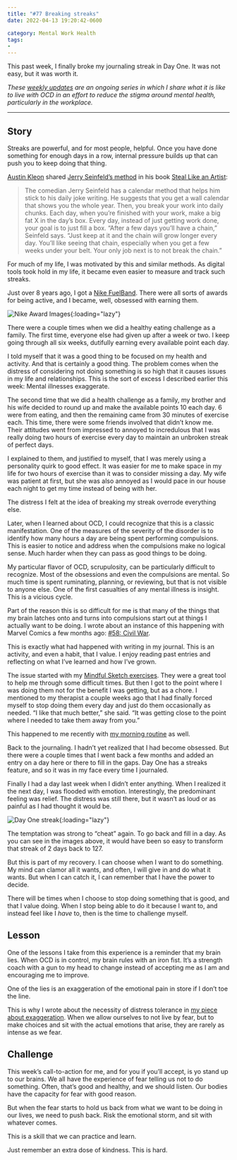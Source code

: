 ```yaml
---
title: "#77 Breaking streaks"
date: 2022-04-13 19:20:42-0600

category: Mental Work Health
tags:
- 
---
```


This past week, I finally broke my journaling streak in Day One. It was not easy, but it was worth it.

_These [weekly updates](https://bennorris.org/tags/weekly-update/) are an ongoing series in which I share what it is like to live with OCD in an effort to reduce the stigma around mental health, particularly in the workplace._

***


## Story

Streaks are powerful, and for most people, helpful. Once you have done something for enough days in a row, internal pressure builds up that can push you to keep doing that thing.

[Austin Kleon](https://austinkleon.com) shared [Jerry Seinfeld’s method](https://lifehacker.com/jerry-seinfelds-productivity-secret-281626) in his book [Steal Like an Artist](https://austinkleon.com/steal/):

> The comedian Jerry Seinfeld has a calendar method that helps him stick to his daily joke writing. He suggests that you get a wall calendar that shows you the whole year. Then, you break your work into daily chunks. Each day, when you’re finished with your work, make a big fat X in the day’s box. Every day, instead of just getting work done, your goal is to just fill a box. “After a few days you’ll have a chain,” Seinfeld says. “Just keep at it and the chain will grow longer every day. You’ll like seeing that chain, especially when you get a few weeks under your belt. Your only job next is to not break the chain.”

For much of my life, I was motivated by this and similar methods. As digital tools took hold in my life, it became even easier to measure and track such streaks.

Just over 8 years ago, I got a [Nike FuelBand](https://en.wikipedia.org/wiki/Nike%2B_FuelBand). There were all sorts of awards for being active, and I became, well, obsessed with earning them.

![Nike Award Images](https://media.bennorris.org/images/mentalworkhealth/posts/nike-award-images.jpg){:loading="lazy"}

There were a couple times when we did a healthy eating challenge as a family. The first time, everyone else had given up after a week or two. I keep going through all six weeks, dutifully earning every available point each day.

I told myself that it was a good thing to be focused on my health and activity. And that is certainly a good thing. The problem comes when the distress of considering not doing something is so high that it causes issues in my life and relationships. This is the sort of excess I described earlier this week: Mental illnesses exaggerate.

The second time that we did a health challenge as a family, my brother and his wife decided to round up and make the available points 10 each day. 6 were from eating, and then the remaining came from 30 minutes of exercise each. This time, there were some friends involved that didn’t know me. Their attitudes went from impressed to annoyed to incredulous that I was really doing two hours of exercise every day to maintain an unbroken streak of perfect days.

I explained to them, and justified to myself, that I was merely using a personality quirk to good effect. It was easier for me to make space in my life for two hours of exercise than it was to consider missing a day. My wife was patient at first, but she was also annoyed as I would pace in our house each night to get my time instead of being with her.

The distress I felt at the idea of breaking my streak overrode everything else.

Later, when I learned about OCD, I could recognize that this is a classic manifestation. One of the measures of the severity of the disorder is to identify how many hours a day are being spent performing compulsions. This is easier to notice and address when the compulsions make no logical sense. Much harder when they can pass as good things to be doing.

My particular flavor of OCD, scrupulosity, can be particularly difficult to recognize. Most of the obsessions and even the compulsions are mental. So much time is spent ruminating, planning, or reviewing, but that is not visible to anyone else. One of the first casualties of any mental illness is insight. This is a vicious cycle.

Part of the reason this is so difficult for me is that many of the things that my brain latches onto and turns into compulsions start out at things I actually want to be doing. I wrote about an instance of this happening with Marvel Comics a few months ago: [#58: Civil War](https://bennorris.org/2021/10/28/civil-war).

This is exactly what had happened with writing in my journal. This is an activity, and even a habit, that I value. I enjoy reading past entries and reflecting on what I’ve learned and how I’ve grown.

The issue started with my [Mindful Sketch exercises](https://bennorris.org/2022/02/12/mindful-sketch-template). They were a great tool to help me through some difficult times. But then I got to the point where I was doing them not for the benefit I was getting, but as a chore. I mentioned to my therapist a couple weeks ago that I had finally forced myself to stop doing them every day and just do them occasionally as needed. “I like that much better,” she said. “It was getting close to the point where I needed to take them away from you.”

This happened to me recently with [my morning routine](https://bennorris.org/2022/03/12/losing-my-routine) as well.

Back to the journaling. I hadn’t yet realized that I had become obsessed. But there were a couple times that I went back a few months and added an entry on a day here or there to fill in the gaps. Day One has a streaks feature, and so it was in my face every time I journaled.

Finally I had a day last week when I didn’t enter anything. When I realized it the next day, I was flooded with emotion. Interestingly, the predominant feeling was relief. The distress was still there, but it wasn’t as loud or as painful as I had thought it would be.

![Day One streak](https://media.bennorris.org/images/mentalworkhealth/posts/day-one-streak.png){:loading="lazy"}

The temptation was strong to “cheat” again. To go back and fill in a day. As you can see in the images above, it would have been so easy to transform that streak of 2 days back to 127.

But this is part of my recovery. I can choose when I want to do something. My mind can clamor all it wants, and often, I will give in and do what it wants. But when I can catch it, I can remember that I have the power to decide.

There will be times when I choose to stop doing something that is good, and that I value doing. When I stop being able to do it because I want to, and instead feel like I *have* to, then is the time to challenge myself.


## Lesson

One of the lessons I take from this experience is a reminder that my brain lies. When OCD is in control, my brain rules with an iron fist. It’s a strength coach with a gun to my head to change instead of accepting me as I am and encouraging me to improve.

One of the lies is an exaggeration of the emotional pain in store if I don’t toe the line.

This is why I wrote about the necessity of distress tolerance in [my piece about exaggeration](https://bennorris.org/2022/04/12/mental-illnesses-exaggerate). When we allow ourselves to not live by fear, but to make choices and sit with the actual emotions that arise, they are rarely as intense as we fear.


## Challenge

This week’s call-to-action for me, and for you if you’ll accept, is yo stand up to our brains. We all have the experience of fear telling us not to do something. Often, that’s good and healthy, and we should listen. Our bodies have the capacity for fear with good reason.

But when the fear starts to hold us back from what we want to be doing in our lives, we need to push back. Risk the emotional storm, and sit with whatever comes.

This is a skill that we can practice and learn.

Just remember an extra dose of kindness. This is hard.
